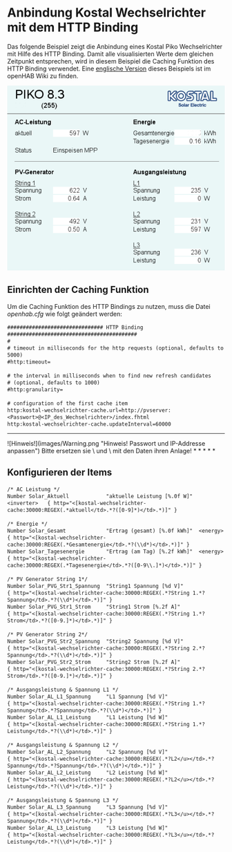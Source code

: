 Anbindung Kostal Wechselrichter mit dem HTTP Binding
====================================================

Das folgende Beispiel zeigt die Anbindung eines Kostal Piko
Wechselrichter mit Hilfe des HTTP Binding. Damit alle visualisierten Werte dem gleichen Zeitpunkt entsprechen, wird in diesem Beispiel die Caching Funktion des HTTP Binding verwendet. Eine [englische Version](https://github.com/openhab/openhab/wiki/Samples-Binding-Config#how-to-get-data-from-kostal-piko-solar-inverter-via-http-binding) dieses Beispiels ist im  openHAB Wiki zu finden.  

![Ausgabe der Kostal Wechselrichter](images/kostal_solar_inverter.png "HTTP Ausgabe des Kostal Wechselrichter")


Einrichten der Caching Funktion
------------------------------
Um die Caching Funktion des HTTP Bindings zu nutzen, muss die Datei *openhab.cfg* wie folgt geändert werden:  

```
############################### HTTP Binding ##########################################
#
# timeout in milliseconds for the http requests (optional, defaults to 5000)
#http:timeout=

# the interval in milliseconds when to find new refresh candidates
# (optional, defaults to 1000)
#http:granularity=

# configuration of the first cache item  
http:kostal-wechselrichter-cache.url=http://pvserver:<Passwort>@<IP_des_Wechselrichter>/index.fhtml
http:kostal-wechselrichter-cache.updateInterval=60000
```

* * * * *
<tr>
<td> ![Hinweis!](images/Warning.png "Hinweis! Passwort und IP-Addresse anpassen") </td>
<td> Bitte ersetzen sie \<Passwort\> und \<IP_des_Wechselrichter\> mit den Daten ihren Anlage! </td>
</tr>
</table>
* * * * *


Konfigurieren der Items
-----------------------

```
/* AC Leistung */
Number Solar_Aktuell            "aktuelle Leistung [%.0f W]"  <inverter>   { http="<[kostal-wechselrichter-cache:30000:REGEX(.*aktuell</td>.*?([0-9]*)</td>.*)]" }

/* Energie */
Number Solar_Gesamt             "Ertrag (gesamt) [%.0f kWh]"  <energy>     { http="<[kostal-wechselrichter-cache:30000:REGEX(.*Gesamtenergie</td>.*?(\\d*)</td>.*)]" }
Number Solar_Tagesenergie       "Ertrag (am Tag) [%.2f kWh]"  <energy>     { http="<[kostal-wechselrichter-cache:30000:REGEX(.*Tagesenergie</td>.*?([0-9\\.]*)</td>.*)]" }

/* PV Generator String 1*/
Number Solar_PVG_Str1_Spannung  "String1 Spannung [%d V]"                  { http="<[kostal-wechselrichter-cache:30000:REGEX(.*?String 1.*?Spannung</td>.*?(\\d*)</td>.*)]" }
Number Solar_PVG_Str1_Strom     "String1 Strom [%.2f A]"                   { http="<[kostal-wechselrichter-cache:30000:REGEX(.*?String 1.*?Strom</td>.*?([0-9.]*)</td>.*)]" }

/* PV Generator String 2*/
Number Solar_PVG_Str2_Spannung  "String2 Spannung [%d V]"                  { http="<[kostal-wechselrichter-cache:30000:REGEX(.*?String 2.*?Spannung</td>.*?(\\d*)</td>.*)]" }
Number Solar_PVG_Str2_Strom     "String2 Strom [%.2f A]"                   { http="<[kostal-wechselrichter-cache:30000:REGEX(.*?String 2.*?Strom</td>.*?([0-9.]*)</td>.*)]" }

/* Ausgangsleistung & Spannung L1 */
Number Solar_AL_L1_Spannung     "L1 Spannung [%d V]"                       { http="<[kostal-wechselrichter-cache:30000:REGEX(.*?String 1.*?Spannung</td>.*?Spannung</td>.*?(\\d*)</td>.*)]" }
Number Solar_AL_L1_Leistung     "L1 Leistung [%d W]"                       { http="<[kostal-wechselrichter-cache:30000:REGEX(.*?String 1.*?Leistung</td>.*?(\\d*)</td>.*)]" }

/* Ausgangsleistung & Spannung L2 */
Number Solar_AL_L2_Spannung     "L2 Spannung [%d V]"                       { http="<[kostal-wechselrichter-cache:30000:REGEX(.*?L2</u></td>.*?Spannung</td>.*?Spannung</td>.*?(\\d*)</td>.*)]" }
Number Solar_AL_L2_Leistung     "L2 Leistung [%d W]"                       { http="<[kostal-wechselrichter-cache:30000:REGEX(.*?L2</u></td>.*?Leistung</td>.*?(\\d*)</td>.*)]" }

/* Ausgangsleistung & Spannung L3 */
Number Solar_AL_L3_Spannung     "L3 Spannung [%d V]"                       { http="<[kostal-wechselrichter-cache:30000:REGEX(.*?L3</u></td>.*?Spannung</td>.*?(\\d*)</td>.*)]" }
Number Solar_AL_L3_Leistung     "L3 Leistung [%d W]"                       { http="<[kostal-wechselrichter-cache:30000:REGEX(.*?L3</u></td>.*?Leistung</td>.*?(\\d*)</td>.*)]" }
```